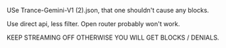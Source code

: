 USe Trance-Gemini-V1 (2).json, that one shouldn't cause any blocks.

Use direct api, less filter. Open router probably won't work.

KEEP STREAMING OFF OTHERWISE YOU WILL GET BLOCKS / DENIALS.
